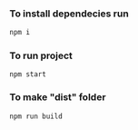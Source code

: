 ### To install dependecies run

```bash
npm i
```

### To run project
```
npm start
```

### To make "dist" folder
```
npm run build
```